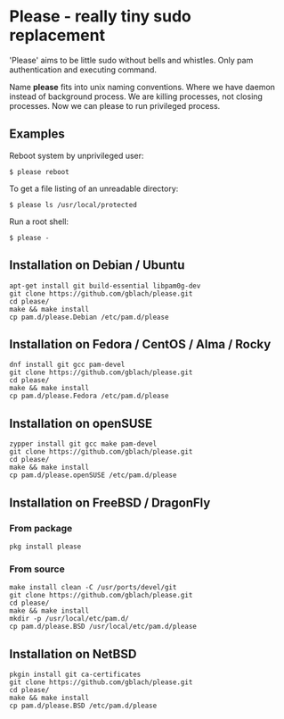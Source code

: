 Please - really tiny sudo replacement
=====================================

'Please' aims to be little sudo without bells and whistles.
Only pam authentication and executing command.

Name **please** fits into unix naming conventions.
Where we have daemon instead of background process.
We are killing processes, not closing processes.
Now we can please to run privileged process.


Examples
--------

Reboot system by unprivileged user:

    $ please reboot

To get a file listing of an unreadable directory:

    $ please ls /usr/local/protected

Run a root shell:

    $ please -


Installation on Debian / Ubuntu
-------------------------------
```
apt-get install git build-essential libpam0g-dev
git clone https://github.com/gblach/please.git
cd please/
make && make install
cp pam.d/please.Debian /etc/pam.d/please
```

Installation on Fedora / CentOS / Alma / Rocky
----------------------------------------------
```
dnf install git gcc pam-devel
git clone https://github.com/gblach/please.git
cd please/
make && make install
cp pam.d/please.Fedora /etc/pam.d/please
```

Installation on openSUSE
------------------------
```
zypper install git gcc make pam-devel
git clone https://github.com/gblach/please.git
cd please/
make && make install
cp pam.d/please.openSUSE /etc/pam.d/please
```

Installation on FreeBSD / DragonFly
-----------------------------------

### From package
```
pkg install please
```

### From source
```
make install clean -C /usr/ports/devel/git
git clone https://github.com/gblach/please.git
cd please/
make && make install
mkdir -p /usr/local/etc/pam.d/
cp pam.d/please.BSD /usr/local/etc/pam.d/please
```

Installation on NetBSD
----------------------
```
pkgin install git ca-certificates
git clone https://github.com/gblach/please.git
cd please/
make && make install
cp pam.d/please.BSD /etc/pam.d/please
```

